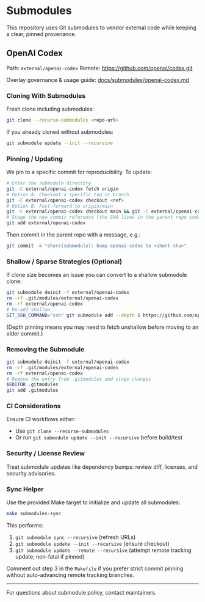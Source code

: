 # Submodules

This repository uses Git submodules to vendor external code while keeping a clear, pinned provenance.

## OpenAI Codex

Path: `external/openai-codex`
Remote: <https://github.com/openai/codex.git>

Overlay governance & usage guide: [docs/submodules/openai-codex.md](./submodules/openai-codex.md)

### Cloning With Submodules

Fresh clone including submodules:

```bash
git clone --recurse-submodules <repo-url>
```

If you already cloned without submodules:

```bash
git submodule update --init --recursive
```

### Pinning / Updating

We pin to a specific commit for reproducibility. To update:

```bash
# Enter the submodule directory
git -C external/openai-codex fetch origin
# Option A: Checkout a specific tag or branch
git -C external/openai-codex checkout <ref>
# Option B: Fast-forward to origin/main
git -C external/openai-codex checkout main && git -C external/openai-codex pull --ff-only
# Stage the new commit reference (the SHA lives in the parent repo index)
git add external/openai-codex
```

Then commit in the parent repo with a message, e.g.:

```bash
git commit -m "chore(submodule): bump openai-codex to <short-sha>"
```

### Shallow / Sparse Strategies (Optional)

If clone size becomes an issue you can convert to a shallow submodule clone:

```bash
git submodule deinit -f external/openai-codex
rm -rf .git/modules/external/openai-codex
rm -rf external/openai-codex
# Re-add shallow
GIT_SSH_COMMAND="ssh" git submodule add --depth 1 https://github.com/openai/codex.git external/openai-codex
```

(Depth pinning means you may need to fetch unshallow before moving to an older commit.)

### Removing the Submodule

```bash
git submodule deinit -f external/openai-codex
rm -rf .git/modules/external/openai-codex
rm -rf external/openai-codex
# Remove the entry from .gitmodules and stage changes
$EDITOR .gitmodules
git add .gitmodules
```

### CI Considerations

Ensure CI workflows either:

- Use `git clone --recurse-submodules`
- Or run `git submodule update --init --recursive` before build/test

### Security / License Review

Treat submodule updates like dependency bumps: review diff, licenses, and security advisories.

### Sync Helper

Use the provided Make target to initialize and update all submodules:

```bash
make submodules-sync
```

This performs:

1. `git submodule sync --recursive` (refresh URLs)
2. `git submodule update --init --recursive` (ensure checkout)
3. `git submodule update --remote --recursive` (attempt remote tracking update; non-fatal if pinned)

Comment out step 3 in the `Makefile` if you prefer strict commit pinning without auto-advancing remote tracking branches.

---

For questions about submodule policy, contact maintainers.
